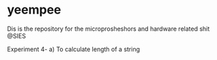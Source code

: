 # yeempee
Dis is the repository for the microprosheshors and hardware related shit @SIES

Experiment 4- a) To calculate length of a string

